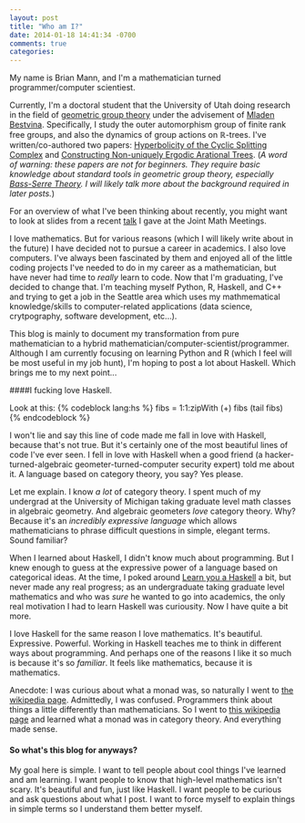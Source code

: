 ```yaml
---
layout: post
title: "Who am I?"
date: 2014-01-18 14:41:34 -0700
comments: true
categories: 
---
```


My name is Brian Mann, and I'm a mathematician turned programmer/computer scientiest.

Currently, I'm a doctoral student that the University of Utah doing research in the field of [geometric group theory][ggt] under the advisement of [Mladen Bestvina][mladen]. Specifically, I study the outer automorphism group of finite rank free groups, and also the dynamics of group actions on $\mathbb{R} \mbox{-trees}$. I've written/co-authored two papers: [Hyperbolicity of the Cyclic Splitting Complex][splittingcomplex] and [Constructing Non-uniquely Ergodic Arational Trees][NUE]. (*A word of warning: these papers are not for beginners. They require basic knowledge about standard tools in geometric group theory, especially [Bass-Serre Theory][BST]. I will likely talk more about the background required in later posts.*)

For an overview of what I've been thinking about recently, you might want to look at slides from a recent [talk][JMM] I gave at the Joint Math Meetings.

I love mathematics. But for various reasons (which I will likely write about in the future) I have decided not to pursue a career in academics. I also love computers. I've always been fascinated by them and enjoyed all of the little coding projects I've needed to do in my career as a mathematician, but have never had time to *really* learn to code. Now that I'm graduating, I've decided to change that. I'm teaching myself Python, R, Haskell, and C++ and trying to get a job in the Seattle area which uses my mathmematical knowledge/skills to computer-related applications (data science, crytpography, software development, etc...).

This blog is mainly to document my transformation from pure mathematician to a hybrid mathematician/computer-scientist/programmer. Although I am currently focusing on learning Python and R (which I feel will be most useful in my job hunt), I'm hoping to post a lot about Haskell. Which brings me to my next point...

####I fucking love Haskell.

Look at this:
{% codeblock lang:hs %}
fibs = 1:1:zipWith (+) fibs (tail fibs)
{% endcodeblock %}

I won't lie and say this line of code made me fall in love with Haskell, because that's not true. But it's certainly one of the most beautiful lines of code I've ever seen. I fell in love with Haskell when a good friend (a hacker-turned-algebraic geometer-turned-computer security expert) told me about it. A language based on category theory, you say? Yes please. 

Let me explain. I know *a lot* of category theory. I spent much of my undergrad at the University of Michigan taking graduate level math classes in algebraic geometry. And algebraic geometers *love* category theory. Why? Because it's an *incredibly expressive language* which allows mathematicians to phrase difficult questions in simple, elegant terms. Sound familiar?

When I learned about Haskell, I didn't know much about programming. But I knew enough to guess at the expressive power of a language based on categorical ideas. At the time, I poked around [Learn you a Haskell][lyah] a bit, but never made any real progress; as an undergraduate taking graduate level mathematics and who was *sure* he wanted to go into academics, the only real motivation I had to learn Haskell was curiousity. Now I have quite a bit more. 

I love Haskell for the same reason I love mathematics. It's beautiful. Expressive. Powerful. Working in Haskell teaches me to think in different ways about programming. And perhaps one of the reasons I like it so much is because it's so *familiar*. It feels like mathematics, because it is mathematics.

Anecdote: I was curious about what a monad was, so naturally I went to [the wikipedia page][monad]. Admittedly, I was confused. Programmers think about things a little differently than mathematicians. So I went to [this wikipedia page][monadcat] and learned what a monad was in category theory. And everything made sense. 

#### So what's this blog for anyways?

My goal here is simple. I want to tell people about cool things I've learned and am learning. I want people to know that high-level mathematics isn't scary. It's beautiful and fun, just like Haskell. I want people to be curious and ask questions about what I post. I want to force myself to explain things in simple terms so I understand them better myself.








[ggt]: http://en.wikipedia.org/wiki/Geometric_group_theory
[mladen]: http://en.wikipedia.org/wiki/Mladen_Bestvina
[NUE]: http://arxiv.org/abs/1311.1771
[splittingcomplex]: http://arxiv.org/abs/1212.2986
[BST]: http://en.wikipedia.org/wiki/Bass-Serre
[JMM]:https://github.com/brianmannmath/JointMathMeetings/blob/master/JMM_talk.pdf
[lyah]: http://learnyouahaskell.com/
[monad]: http://en.wikipedia.org/wiki/Monad_(functional_programming)
[monadcat]: http://en.wikipedia.org/wiki/Monad_(category_theory)